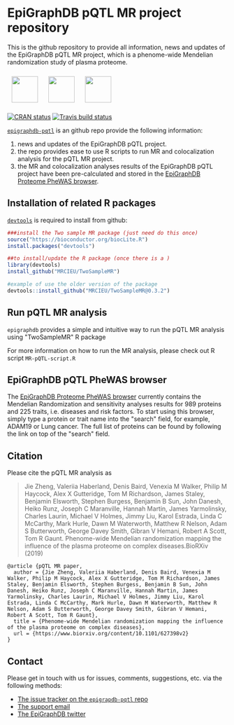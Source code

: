 # EpiGraphDB pQTL MR project repository 
This is the github repository to provide all information, news and updates of the EpiGraphDB pQTL MR project, which is a phenome-wide Mendelian randomization study of plasma proteome. 

<a href="http://epigraphdb.org"><img src="man/figures/logo_wide.png" alt="" height="60" style="padding:10px"/></a> <span class="pull-right"> <a href="http://www.bris.ac.uk"><img src="man/figures/ieu40.png" alt="" height="60" style="padding:10px"/></a> <a href="http://www.bris.ac.uk/ieu"><img src="man/figures/uob40.png" alt="" height="60" style="padding:10px"/></a> </span>

<!-- badges: start -->

[![CRAN status](https://www.r-pkg.org/badges/version/epigraphdb)](https://cran.r-project.org/package=epigraphdb)
[![Travis build status](https://travis-ci.org/MRCIEU/epigraphdb-r.svg?branch=master)](https://travis-ci.org/MRCIEU/epigraphdb-pqtl)

<!-- badges: end -->

[`epigraphdb-pqtl`](https://github.com/MRCIEU/epigraphdb-pqtl/) is an github repo provide the following information: 
1. news and updates of the EpiGraphDB pQTL project. 
2. the repo provides ease to use R scripts to run MR and colocalization analysis for the pQTL MR project. 
3. the MR and colocalization analyses results of the EpiGraphDB pQTL project have been pre-calculated and stored in the [EpiGraphDB Proteome PheWAS browser](https://epigraphdb.org/pqtl/). 

## Installation of related R packages

[`devtools`](https://devtools.r-lib.org/)
is required to install from github:

```r
###install the Two sample MR package (just need do this once) 
source("https://bioconductor.org/biocLite.R")
install.packages("devtools")

##to install/update the R package (once there is a )
library(devtools)
install_github("MRCIEU/TwoSampleMR")

#example of use the older version of the package
devtools::install_github("MRCIEU/TwoSampleMR@0.3.2")
```

## Run pQTL MR analysis

`epigraphdb` provides a simple and intuitive way to run the pQTL MR analysis using "TwoSampleMR" R package

For more information on how to run the MR analysis, please check out R script `MR-pQTL-script.R`

## EpiGraphDB pQTL PheWAS browser 

The [EpiGraphDB Proteome PheWAS browser](https://epigraphdb.org/pqtl/) currently contains the Mendelian Randomization and sensitivity analyses results for 989 proteins and 225 traits, i.e. diseases and risk factors. To start using this browser, simply type a protein or trait name into the "search" field, for example, ADAM19 or Lung cancer. The full list of proteins can be found by following the link on top of the "search" field.

## Citation

Please cite the pQTL MR analysis as

> Jie Zheng, Valeriia Haberland, Denis Baird, Venexia M Walker, Philip M Haycock, Alex X Gutteridge, Tom M Richardson, James Staley, Benjamin Elsworth, Stephen Burgess, Benjamin B Sun, John Danesh, Heiko Runz, Joseph C Maranville, Hannah Martin, James Yarmolinsky, Charles Laurin, Michael V Holmes, Jimmy Liu, Karol Estrada, Linda C McCarthy, Mark Hurle, Dawn M Waterworth, Matthew R Nelson, Adam S Butterworth, George Davey Smith, Gibran V Hemani, Robert A Scott, Tom R Gaunt. Phenome-wide Mendelian randomization mapping the influence of the plasma proteome on complex diseases.BioRXiv (2019)

```
@article {pQTL MR paper,
  author = {Jie Zheng, Valeriia Haberland, Denis Baird, Venexia M Walker, Philip M Haycock, Alex X Gutteridge, Tom M Richardson, James Staley, Benjamin Elsworth, Stephen Burgess, Benjamin B Sun, John Danesh, Heiko Runz, Joseph C Maranville, Hannah Martin, James Yarmolinsky, Charles Laurin, Michael V Holmes, Jimmy Liu, Karol Estrada, Linda C McCarthy, Mark Hurle, Dawn M Waterworth, Matthew R Nelson, Adam S Butterworth, George Davey Smith, Gibran V Hemani, Robert A Scott, Tom R Gaunt},
  title = {Phenome-wide Mendelian randomization mapping the influence of the plasma proteome on complex diseases},
  url = {https://www.biorxiv.org/content/10.1101/627398v2}
}
```

## Contact

Please get in touch with us for issues, comments, suggestions, etc. via the following methods:

- [The issue tracker on the `epigrapdb-pqtl` repo](https://github.com/MRCIEU/epigraphdb/issues)
- [The support email](mailto:feedback@epigraphdb.org)
- [The EpiGraphDB twitter](https://twitter.com/epigraphdb)
